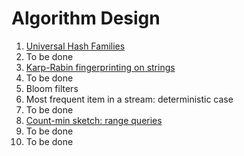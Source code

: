 # Algorithm Design

1. [Universal Hash Families](./uhf.pdf)
2. To be done
3. [Karp-Rabin fingerprinting on strings](./krfp.pdf)
4. To be done
5. Bloom filters
6. Most frequent item in a stream: deterministic case
7. To be done
8. [Count-min sketch: range queries](./cmrangequery.pdf)
9. To be done
10. To be done

